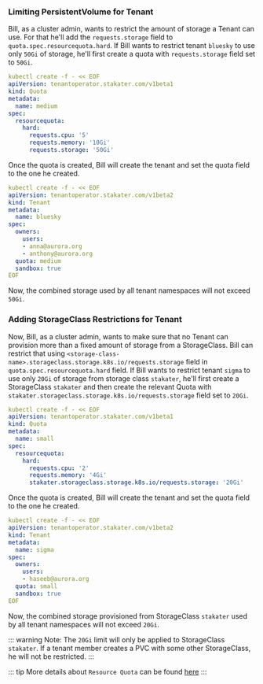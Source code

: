 ### Limiting PersistentVolume for Tenant

Bill, as a cluster admin, wants to restrict the amount of storage a Tenant can use. For that he'll add the `requests.storage` field to `quota.spec.resourcequota.hard`. If Bill wants to restrict tenant `bluesky` to use only `50Gi` of storage, he'll first create a quota with `requests.storage` field set to `50Gi`.

```yaml
kubectl create -f - << EOF
apiVersion: tenantoperator.stakater.com/v1beta1
kind: Quota
metadata:
  name: medium
spec:
  resourcequota:
    hard:
      requests.cpu: '5'
      requests.memory: '10Gi'
      requests.storage: '50Gi'
```

Once the quota is created, Bill will create the tenant and set the quota field to the one he created.

```yaml
kubectl create -f - << EOF
apiVersion: tenantoperator.stakater.com/v1beta2
kind: Tenant
metadata:
  name: bluesky
spec:
  owners:
    users:
    - anna@aurora.org
    - anthony@aurora.org
  quota: medium
  sandbox: true
EOF
```

Now, the combined storage used by all tenant namespaces will not exceed `50Gi`. 

### Adding StorageClass Restrictions for Tenant

Now, Bill, as a cluster admin, wants to make sure that no Tenant can provision more than a fixed amount of storage from a StorageClass. Bill can restrict that using `<storage-class-name>.storageclass.storage.k8s.io/requests.storage` field in `quota.spec.resourcequota.hard` field. If Bill wants to restrict tenant `sigma` to use only `20Gi` of storage from storage class `stakater`, he'll first create a StorageClass `stakater` and then create the relevant Quota with `stakater.storageclass.storage.k8s.io/requests.storage` field set to `20Gi`.

```yaml
kubectl create -f - << EOF
apiVersion: tenantoperator.stakater.com/v1beta1
kind: Quota
metadata:
  name: small
spec:
  resourcequota:
    hard:
      requests.cpu: '2'
      requests.memory: '4Gi'
      stakater.storageclass.storage.k8s.io/requests.storage: '20Gi'
```

Once the quota is created, Bill will create the tenant and set the quota field to the one he created.

```yaml
kubectl create -f - << EOF
apiVersion: tenantoperator.stakater.com/v1beta2
kind: Tenant
metadata:
  name: sigma
spec:
  owners:
    users:
    - haseeb@aurora.org
  quota: small
  sandbox: true
EOF
```

Now, the combined storage provisioned from StorageClass `stakater` used by all tenant namespaces will not exceed `20Gi`. 

::: warning Note:
The `20Gi` limit will only be applied to StorageClass `stakater`. If a tenant member creates a PVC with some other StorageClass, he will not be restricted.
:::

::: tip
More details about `Resource Quota` can be found [here](https://kubernetes.io/docs/concepts/policy/resource-quotas/)
:::